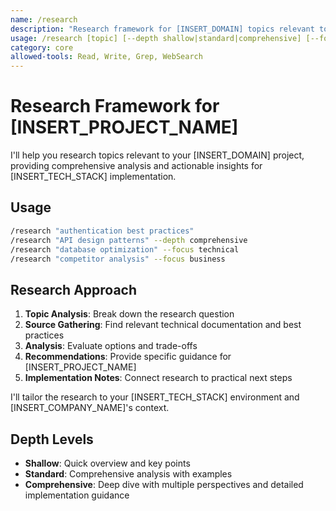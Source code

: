 ```yaml
---
name: /research
description: "Research framework for [INSERT_DOMAIN] topics relevant to [INSERT_PROJECT_NAME]"
usage: /research [topic] [--depth shallow|standard|comprehensive] [--focus technical|business|competitive]
category: core
allowed-tools: Read, Write, Grep, WebSearch
---
```


# Research Framework for [INSERT_PROJECT_NAME]

I'll help you research topics relevant to your [INSERT_DOMAIN] project, providing comprehensive analysis and actionable insights for [INSERT_TECH_STACK] implementation.

## Usage

```bash
/research "authentication best practices"
/research "API design patterns" --depth comprehensive
/research "database optimization" --focus technical
/research "competitor analysis" --focus business
```

## Research Approach

1. **Topic Analysis**: Break down the research question
2. **Source Gathering**: Find relevant technical documentation and best practices
3. **Analysis**: Evaluate options and trade-offs
4. **Recommendations**: Provide specific guidance for [INSERT_PROJECT_NAME]
5. **Implementation Notes**: Connect research to practical next steps

I'll tailor the research to your [INSERT_TECH_STACK] environment and [INSERT_COMPANY_NAME]'s context.

## Depth Levels

- **Shallow**: Quick overview and key points
- **Standard**: Comprehensive analysis with examples
- **Comprehensive**: Deep dive with multiple perspectives and detailed implementation guidance